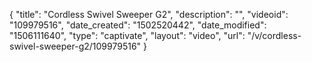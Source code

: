 {
    "title": "Cordless Swivel Sweeper G2",
    "description": "",
    "videoid": "109979516",
    "date_created": "1502520442",
    "date_modified": "1506111640",
    "type": "captivate",
    "layout": "video",
    "url": "\/v\/cordless-swivel-sweeper-g2\/109979516"
}